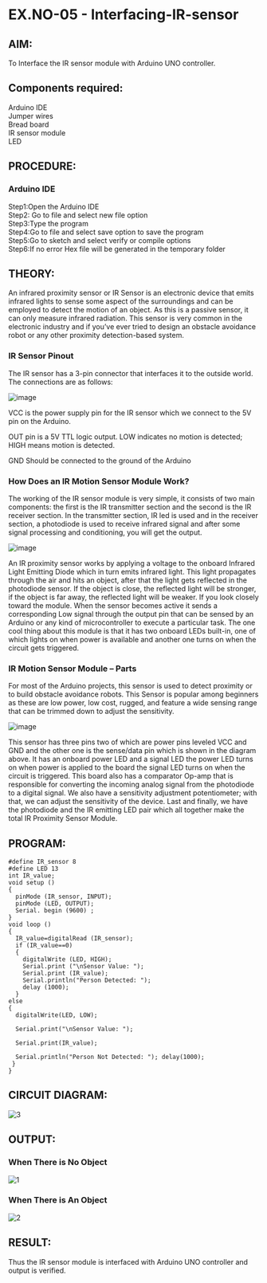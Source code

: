 # EX.NO-05 - Interfacing-IR-sensor

##  AIM:
To Interface the IR sensor module with Arduino UNO controller.

## Components required:
Arduino IDE </br>
Jumper wires </br>
Bread board </br>
IR sensor module </br>
LED </br>

## PROCEDURE:
### Arduino IDE
Step1:Open the Arduino IDE </br>
Step2: Go to file and select new file option </br>
Step3:Type the program </br>
Step4:Go to file and select save option to save the program </br>
Step5:Go to sketch and select verify or compile options </br>
Step6:If no error Hex file will be generated in the temporary folder </br>

## THEORY:
An infrared proximity sensor or IR Sensor is an electronic device that emits infrared lights to sense some aspect of the surroundings and can be employed to detect the motion of an object. As this is a passive sensor, it can only measure infrared radiation. This sensor is very common in the electronic industry and if you’ve ever tried to design an obstacle avoidance robot or any other proximity detection-based system.

### IR Sensor Pinout

The IR sensor has a 3-pin connector that interfaces it to the outside world. The connections are as follows:

![image](https://github.com/anishkumar-Embedded/Interfacing-IR-sensor/assets/71547910/21d42151-d3ac-49e8-83bf-863753120c6f)

VCC  is the power supply pin for the IR sensor which we connect to the 5V pin on the Arduino.

OUT pin is a 5V TTL logic output. LOW indicates no motion is detected; HIGH means motion is detected.

GND Should be connected to the ground of the Arduino

### How Does an IR Motion Sensor Module Work?

The working of the IR sensor module is very simple, it consists of two main components: the first is the IR transmitter section and the second is the IR receiver section. In the transmitter section, IR led is used and in the receiver section, a photodiode is used to receive infrared signal and after some signal processing and conditioning, you will get the output.

![image](https://github.com/anishkumar-Embedded/Interfacing-IR-sensor/assets/71547910/56fac58f-ea00-4f57-ba6f-1ceeda4ef437)

An IR proximity sensor works by applying a voltage to the onboard Infrared Light Emitting Diode which in turn emits infrared light. This light propagates through the air and hits an object, after that the light gets reflected in the photodiode sensor. If the object is close, the reflected light will be stronger, if the object is far away, the reflected light will be weaker. If you look closely toward the module. When the sensor becomes active it sends a corresponding Low signal through the output pin that can be sensed by an Arduino or any kind of microcontroller to execute a particular task. The one cool thing about this module is that it has two onboard LEDs built-in, one of which lights on when power is available and another one turns on when the circuit gets triggered.

### IR Motion Sensor Module – Parts

For most of the Arduino projects, this sensor is used to detect proximity or to build obstacle avoidance robots. This Sensor is popular among beginners as these are low power, low cost, rugged, and feature a wide sensing range that can be trimmed down to adjust the sensitivity.

![image](https://github.com/anishkumar-Embedded/Interfacing-IR-sensor/assets/71547910/900efe19-3953-4492-9403-042bdf6c3413)

This sensor has three pins two of which are power pins leveled VCC and GND and the other one is the sense/data pin which is shown in the diagram above. It has an onboard power LED and a signal LED the power LED turns on when power is applied to the board the signal LED turns on when the circuit is triggered. This board also has a comparator Op-amp that is responsible for converting the incoming analog signal from the photodiode to a digital signal. We also have a sensitivity adjustment potentiometer; with that, we can adjust the sensitivity of the device. Last and finally, we have the photodiode and the IR emitting LED pair which all together make the total IR Proximity Sensor Module.

## PROGRAM:
```
#define IR_sensor 8
#define LED 13
int IR_value;
void setup ()
{
  pinMode (IR_sensor, INPUT);
  pinMode (LED, OUTPUT);
  Serial. begin (9600) ;
}
void loop ()
{
  IR_value=digitalRead (IR_sensor);
  if (IR_value==0)
  {
    digitalWrite (LED, HIGH);
    Serial.print ("\nSensor Value: ");
    Serial.print (IR_value);
    Serial.println("Person Detected: ");
    delay (1000);
  }
else
{ 
  digitalWrite(LED, LOW);

  Serial.print("\nSensor Value: ");

  Serial.print(IR_value);

  Serial.println("Person Not Detected: "); delay(1000);
 }
}
```
## CIRCUIT DIAGRAM:
![3](https://github.com/naveenkumar12624/Proto_IOT_Interfacing-IR-sensor/assets/93427235/3461d05f-935f-458f-aeac-04eb7eec3db2)


## OUTPUT:
### When There is No Object 
![1](https://github.com/naveenkumar12624/Proto_IOT_Interfacing-IR-sensor/assets/93427235/709f7835-3aeb-4d97-ae66-0391da54a0e0)
### When There is An Object 
![2](https://github.com/naveenkumar12624/Proto_IOT_Interfacing-IR-sensor/assets/93427235/cdba41ee-608a-42fd-bc87-12fda2e9871c)

## RESULT:
Thus the IR sensor module is interfaced with Arduino UNO controller and output is verified.
